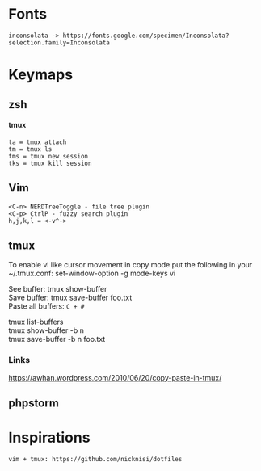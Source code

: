 # Fonts
	inconsolata -> https://fonts.google.com/specimen/Inconsolata?selection.family=Inconsolata

# Keymaps

## zsh
#### tmux
	ta = tmux attach
	tm = tmux ls
	tms = tmux new session
	tks = tmux kill session

## Vim

	<C-n> NERDTreeToggle - file tree plugin
	<C-p> CtrlP - fuzzy search plugin
	h,j,k,l = <-v^->  

## tmux

To enable vi like cursor movement in copy mode put the following in your ~/.tmux.conf:
	set-window-option -g mode-keys vi
	
See buffer: tmux show-buffer\
Save buffer: tmux save-buffer foo.txt\
Paste all buffers: `C + #`

tmux list-buffers\
tmux show-buffer -b n\
tmux save-buffer -b n foo.txt

### Links
https://awhan.wordpress.com/2010/06/20/copy-paste-in-tmux/

## phpstorm


# Inspirations
 	vim + tmux: https://github.com/nicknisi/dotfiles

